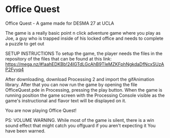 # Office Quest
Office Quest - A game made for DESMA 27 at UCLA

The game is a really basic point n click adventure game where you play as Joe,
a guy who is trapped inside of his locked office and needs to complete a puzzle to get out

SETUP INSTRUCTIONS
To setup the game, the player needs the files in the repository of the files that can be found at this link:
https://mega.nz/#!aahEDKBb!24lGTdLGcAhB9TIeMZKFphNgkdaDfNcxSUzAP2Fyyq4

After downloading, download Processing 2 and import the gifAnimation library.
After that you can now run the game by opening the file OfficeQuest.pde in Processing, pressing the play button.
When the game is running position the game screen with the Processing Console visible as the game's instructional
and flavor text will be displayed on it.

You are now playing Office Quest!

PS: VOLUME WARNING.
While most of the game is silent, there is a win sound effect that might catch you offguard if you aren't expecting it
You have been warned.
